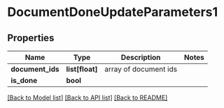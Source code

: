 # DocumentDoneUpdateParameters1

## Properties
Name | Type | Description | Notes
------------ | ------------- | ------------- | -------------
**document_ids** | **list[float]** | array of document ids | 
**is_done** | **bool** |  | 

[[Back to Model list]](../README.md#documentation-for-models) [[Back to API list]](../README.md#documentation-for-api-endpoints) [[Back to README]](../README.md)


